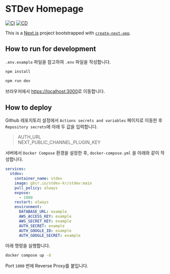 # STDev Homepage

[![CI](https://github.com/stdev-kr/stdev/actions/workflows/ci.yml/badge.svg)](https://github.com/stdev-kr/stdev/actions/workflows/ci.yml)
[![CD](https://github.com/stdev-kr/stdev/actions/workflows/cd.yml/badge.svg)](https://github.com/stdev-kr/stdev/actions/workflows/cd.yml)

This is a [Next.js](https://nextjs.org) project bootstrapped with [`create-next-app`](https://nextjs.org/docs/app/api-reference/cli/create-next-app).

## How to run for development

`.env.example` 파일을 참고하여 `.env` 파일을 작성합니다.

```bash
npm install
```

```bash
npm run dev
```

브라우저에서 [https://localhost:3000](https://localhost:3000)로 이동합니다.

## How to deploy

Github 레포지토리 설정에서 `Actions secrets and variables` 페이지로 이동한 후 `Repository secrets`에 아래 두 값을 입력합니다.

> AUTH_URL  
> NEXT_PUBLIC_CHANNEL_PLUGIN_KEY

서버에서 `Docker Compose` 환경을 설정한 후, `docker-compose.yml` 을 아래와 같이 작성합니다.

```yml
services:
  stdev:
    container_name: stdev
    image: ghcr.io/stdev-kr/stdev:main
    pull_policy: always
    expose:
      - 1000
    restart: always
    environment:
      DATABASE_URL: example
      AWS_ACCESS_KEY: example
      AWS_SECRET_KEY: example
      AUTH_SECRET: example
      AUTH_GOOGLE_ID: example
      AUTH_GOOGLE_SECRET: example
```

아래 명령을 실행합니다.

```bash
docker compose up -d
```

Port `1000` 번에 Reverse Proxy를 붙입니다.
